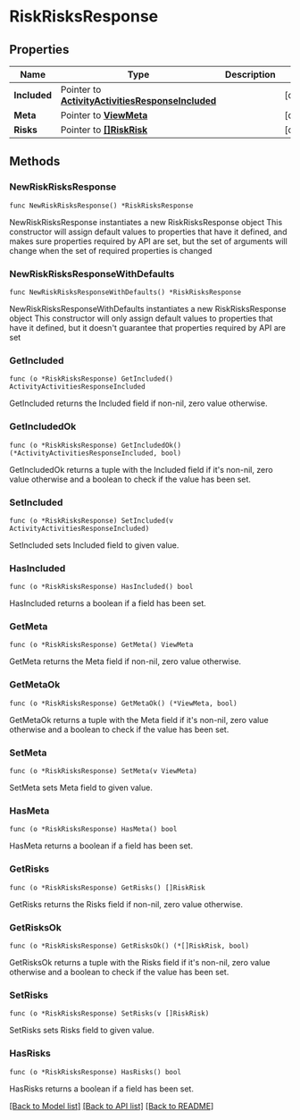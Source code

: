 # RiskRisksResponse

## Properties

Name | Type | Description | Notes
------------ | ------------- | ------------- | -------------
**Included** | Pointer to [**ActivityActivitiesResponseIncluded**](ActivityActivitiesResponseIncluded.md) |  | [optional] 
**Meta** | Pointer to [**ViewMeta**](ViewMeta.md) |  | [optional] 
**Risks** | Pointer to [**[]RiskRisk**](RiskRisk.md) |  | [optional] 

## Methods

### NewRiskRisksResponse

`func NewRiskRisksResponse() *RiskRisksResponse`

NewRiskRisksResponse instantiates a new RiskRisksResponse object
This constructor will assign default values to properties that have it defined,
and makes sure properties required by API are set, but the set of arguments
will change when the set of required properties is changed

### NewRiskRisksResponseWithDefaults

`func NewRiskRisksResponseWithDefaults() *RiskRisksResponse`

NewRiskRisksResponseWithDefaults instantiates a new RiskRisksResponse object
This constructor will only assign default values to properties that have it defined,
but it doesn't guarantee that properties required by API are set

### GetIncluded

`func (o *RiskRisksResponse) GetIncluded() ActivityActivitiesResponseIncluded`

GetIncluded returns the Included field if non-nil, zero value otherwise.

### GetIncludedOk

`func (o *RiskRisksResponse) GetIncludedOk() (*ActivityActivitiesResponseIncluded, bool)`

GetIncludedOk returns a tuple with the Included field if it's non-nil, zero value otherwise
and a boolean to check if the value has been set.

### SetIncluded

`func (o *RiskRisksResponse) SetIncluded(v ActivityActivitiesResponseIncluded)`

SetIncluded sets Included field to given value.

### HasIncluded

`func (o *RiskRisksResponse) HasIncluded() bool`

HasIncluded returns a boolean if a field has been set.

### GetMeta

`func (o *RiskRisksResponse) GetMeta() ViewMeta`

GetMeta returns the Meta field if non-nil, zero value otherwise.

### GetMetaOk

`func (o *RiskRisksResponse) GetMetaOk() (*ViewMeta, bool)`

GetMetaOk returns a tuple with the Meta field if it's non-nil, zero value otherwise
and a boolean to check if the value has been set.

### SetMeta

`func (o *RiskRisksResponse) SetMeta(v ViewMeta)`

SetMeta sets Meta field to given value.

### HasMeta

`func (o *RiskRisksResponse) HasMeta() bool`

HasMeta returns a boolean if a field has been set.

### GetRisks

`func (o *RiskRisksResponse) GetRisks() []RiskRisk`

GetRisks returns the Risks field if non-nil, zero value otherwise.

### GetRisksOk

`func (o *RiskRisksResponse) GetRisksOk() (*[]RiskRisk, bool)`

GetRisksOk returns a tuple with the Risks field if it's non-nil, zero value otherwise
and a boolean to check if the value has been set.

### SetRisks

`func (o *RiskRisksResponse) SetRisks(v []RiskRisk)`

SetRisks sets Risks field to given value.

### HasRisks

`func (o *RiskRisksResponse) HasRisks() bool`

HasRisks returns a boolean if a field has been set.


[[Back to Model list]](../README.md#documentation-for-models) [[Back to API list]](../README.md#documentation-for-api-endpoints) [[Back to README]](../README.md)


